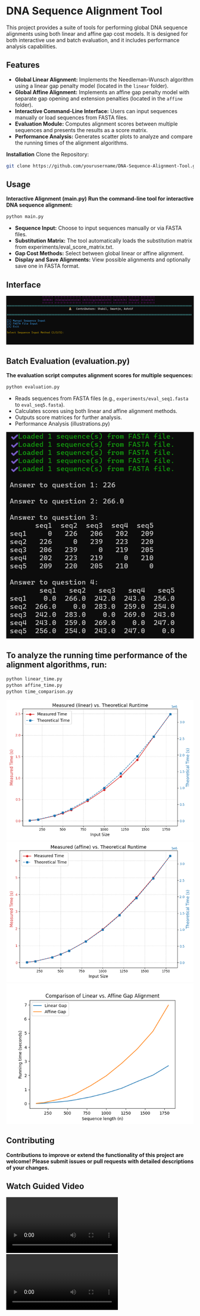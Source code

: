 # DNA Sequence Alignment Tool

This project provides a suite of tools for performing global DNA sequence alignments using both linear and affine gap cost models. It is designed for both interactive use and batch evaluation, and it includes performance analysis capabilities.

## Features

- **Global Linear Alignment:** Implements the Needleman-Wunsch algorithm using a linear gap penalty model (located in the `linear` folder).
- **Global Affine Alignment:** Implements an affine gap penalty model with separate gap opening and extension penalties (located in the `affine` folder).
- **Interactive Command-Line Interface:** Users can input sequences manually or load sequences from FASTA files.
- **Evaluation Module:** Computes alignment scores between multiple sequences and presents the results as a score matrix.
- **Performance Analysis:** Generates scatter plots to analyze and compare the running times of the alignment algorithms.

**Installation** 
Clone the Repository:

```bash
git clone https://github.com/yourusername/DNA-Sequence-Alignment-Tool.git
```

## Usage
**Interactive Alignment (main.py)**
**Run the command-line tool for interactive DNA sequence alignment:**

```bash
python main.py
```
- **Sequence Input:** Choose to input sequences manually or via FASTA files.
- **Substitution Matrix:** The tool automatically loads the substitution matrix from experiments/eval_score_matrix.txt.
- **Gap Cost Methods:** Select between global linear or affine alignment.
- **Display and Save Alignments:** View possible alignments and optionally save one in FASTA format.

## Interface
![Figure1](https://github.com/sahmedAdnan/Bioinformatics/blob/main/Project_2/main_interface.png)

## Batch Evaluation (evaluation.py)
**The evaluation script computes alignment scores for multiple sequences:**

```bash
python evaluation.py
```
- Reads sequences from FASTA files (e.g., `experiments/eval_seq1.fasta` to `eval_seq5.fasta`).
- Calculates scores using both linear and affine alignment methods.
- Outputs score matrices for further analysis.
- Performance Analysis (illustrations.py)

![Figure2](https://github.com/sahmedAdnan/Bioinformatics/blob/main/Project_2/evaluation.png)

## To analyze the running time performance of the alignment algorithms, run:

```bash
python linear_time.py
python affine_time.py
python time_comparison.py 
```

![Figure3](https://github.com/sahmedAdnan/Bioinformatics/blob/main/Project_2/linear/Figure_1(linear).png)
![Figure4](https://github.com/sahmedAdnan/Bioinformatics/blob/main/Project_2/affine/Figure_2(affine).png)
![Figure5](https://github.com/sahmedAdnan/Bioinformatics/blob/main/Project_2/Figure_3(comparison).png)

## Contributing
**Contributions to improve or extend the functionality of this project are welcome! Please submit issues or pull requests with detailed descriptions of your changes.**

## Watch Guided Video
![Watch the video](https://github.com/sahmedAdnan/Bioinformatics/blob/main/Project_2/Project%20Video/Screen%20Recording%202025-02-21%20171459.mp4)
![Watch the video](https://github.com/sahmedAdnan/Bioinformatics/blob/main/Project_2/Project%20Video/Screen%20Recording%202025-02-21%20171459.mp4)



